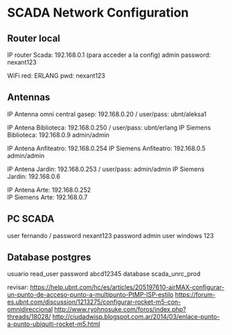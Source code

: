 # SCADA Network Configuration

## Router local
IP router Scada: 192.168.0.1 (para acceder a la config)
admin password: nexant123

WiFi red: ERLANG
     pwd: nexant123
## Antennas
IP Antenna omni central gasep: 192.168.0.20 / user/pass: ubnt/aleksa1

IP Antena Biblioteca: 192.168.0.250 / user/pass: ubnt/erlang
IP Siemens Biblioteca: 192.168.0.9 admin/admin

IP Antena Anfiteatro:    192.168.0.254
IP Siemens Anfiteatro:  192.168.0.5 admin/admin

IP Antena Jardin: 192.168.0.253 / user/pass: admin/admin
IP Siemens Jardin: 192.168.0.6

IP Antena  Arte: 192.168.0.252  
IP Siemens Arte: 192.168.0.7

## PC SCADA 
user fernando / password nexant123
password admin user windows 123

## Database postgres
usuario read_user password abcd12345
database scada_unrc_prod

revisar:
https://help.ubnt.com/hc/es/articles/205197610-airMAX-configurar-un-punto-de-acceso-punto-a-multipunto-PtMP-ISP-estilo
https://forum-es.ubnt.com/discussion/1213275/configurar-rocket-m5-con-omnidireccional
http://www.ryohnosuke.com/foros/index.php?threads/18028/
http://ciudadwisp.blogspot.com.ar/2014/03/enlace-punto-a-punto-ubiquiti-rocket-m5.html
